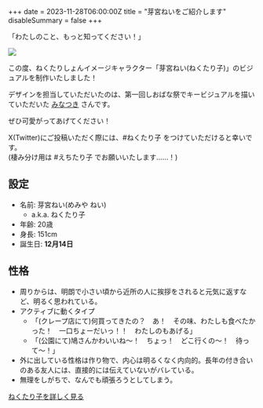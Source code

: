 +++
date = 2023-11-28T06:00:00Z
title = "芽宮ねいをご紹介します"
disableSummary = false
+++

「わたしのこと、もっと知ってください！」

<!--more-->

![](/eyecatch/posts/20231128-nectari-co.png)

この度、ねくたりしょんイメージキャラクター「芽宮ねい(ねくたり子)」のビジュアルを制作いたしました！

デザインを担当していただいたのは、第一回しおばな祭でキービジュアルを描いていただいた [みなつき](https://x.com/m1natsuk1) さんです。

ぜひ可愛がってあげてください！

X(Twitter)にご投稿いただく際には、#ねくたり子 をつけていただけると幸いです。  
(棲み分け用は #えちたり子 でお願いいたします……！)

## 設定

- 名前: 芽宮ねい(めみや ねい)
  - a.k.a. ねくたり子
- 年齢: 20歳
- 身長: 151cm
- 誕生日: **12月14日**

## 性格
- 周りからは、明朗で小さい頃から近所の人に挨拶をされると元気に返すなど、明るく思われている。
- アクティブに動くタイプ
  - 「(クレープ店にて)何買ってきたの？　あ！　その味、わたしも食べたかった！　一口ちょーだいっ！！　わたしのもあげる」
  - 「(公園にて)鳩さんかわいいね〜！　ちょっ！　どこ行くの〜！　待って〜！」
- 外に出している性格は作り物で、内心は明るくなく内向的。長年の付き合いのある友人には、直接的には伝えていないがバレている。
- 無理をしがちで、なんでも頑張ろうとしてしまう。

[ねくたり子を詳しく見る](/nectari-co)

